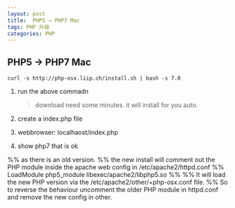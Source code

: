 ```yaml
---
layout: post
title:  PHP5 → PHP7 Mac 
tags: PHP 升级
categories: PHP
---
```

## PHP5 → PHP7 Mac 

`curl -s http://php-osx.liip.ch/install.sh | bash -s 7.0`


1. run the above commadn
	> download need some minutes.
	> it will install for you auto.

2. create a index.php file 
 3. webbrowser: localhaost/index.php
4. show php7 that is ok




%% as there is an old version.
%% the new install will comment out the PHP module inside the apache web config in /etc/apache2/httpd.conf
%% LoadModule php5_module libexec/apache2/libphp5.so
%% 
%% It will load the new PHP version via the /etc/apache2/other/+php-osx.conf file.
%% So to reverse the behaviour uncomment the older PHP module in httpd.conf and remove the new config in other.